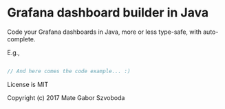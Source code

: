# Grafana dashboard builder in Java

Code your Grafana dashboards in Java, more or less type-safe, with auto-complete.

E.g.,

```java

// And here comes the code example... :)

```

License is MIT

Copyright (c) 2017 Mate Gabor Szvoboda
